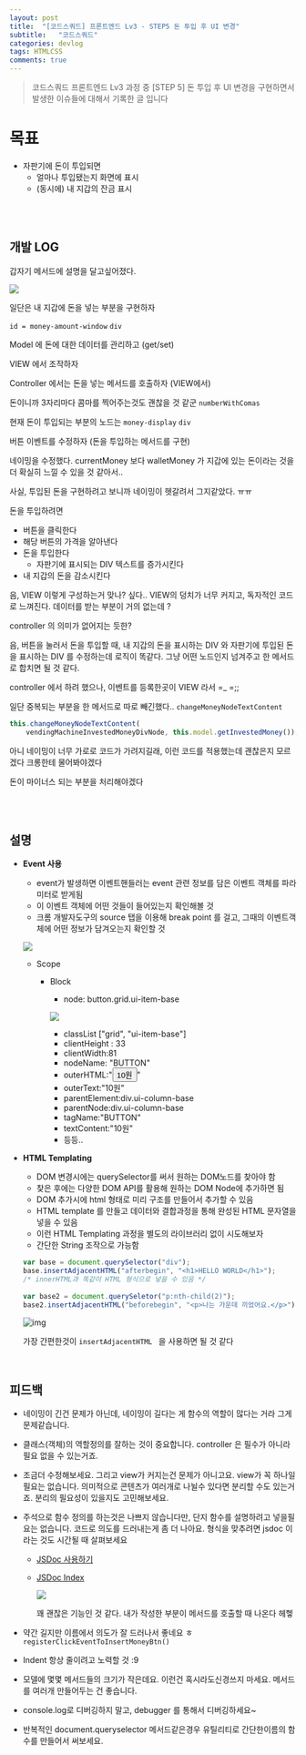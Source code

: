 ```yaml
---
layout: post
title:  "[코드스쿼드] 프론트엔드 Lv3 - STEP5 돈 투입 후 UI 변경"
subtitle:   "코드스쿼드"
categories: devlog
tags: HTMLCSS
comments: true
---
```


> 코드스쿼드 프론트엔드 Lv3 과정 중 [STEP 5] 돈 투입 후 UI 변경을 구현하면서 발생한 이슈들에 대해서 기록한 글 입니다

# 목표

- 자판기에 돈이 투입되면
  - 얼마나 투입됐는지 화면에 표시 
  - (동시에) 내 지갑의 잔금 표시

<br/>

<br/>

## 개발 LOG

갑자기 메서드에 설명을 달고싶어졌다.

![](https://i.imgur.com/UW8bTgB.png)

일단은 내 지갑에 돈을 넣는 부분을 구현하자

`id = money-amount-window` `div`

Model 에 돈에 대한 데이터를 관리하고 (get/set)

VIEW 에서 조작하자

Controller 에서는 돈을 넣는 메서드를 호출하자 (VIEW에서)

돈이니까 3자리마다 콤마를 찍어주는것도 괜찮을 것 같군 `numberWithComas`

현재 돈이 투입되는 부분의 노드는 `money-display` `div`

버튼 이벤트를 수정하자 (돈을 투입하는 메서드를 구현)

네이밍을 수정했다. currentMoney 보다 walletMoney 가 지갑에 있는 돈이라는 것을 더 확실히 느낄 수 있을 것 같아서..

사실, 투입된 돈을 구현하려고 보니까 네이밍이 헷갈려서 그지같았다. ㅠㅠ

돈을 투입하려면

- 버튼을 클릭한다
- 해당 버튼의 가격을 알아낸다
- 돈을 투입한다
  - 자판기에 표시되는 DIV 텍스트를 증가시킨다
- 내 지갑의 돈을 감소시킨다

음, VIEW 이렇게 구성하는거 맞나? 싶다.. VIEW의 덩치가 너무 커지고, 독자적인 코드로 느껴진다. 데이터를 받는 부분이 거의 없는데 ?

controller 의 의미가 없어지는 듯한?

음, 버튼을 눌러서 돈을 투입할 때, 내 지갑의 돈을 표시하는 DIV 와 자판기에 투입된 돈을 표시하는 DIV 를 수정하는데 로직이 똑같다. 그냥 어떤 노드인지 넘겨주고 한 메서드로 합치면 될 것 같다.

controller 에서 하려 했으나, 이벤트를 등록한곳이 VIEW 라서 =_ =;;

일단 중복되는 부분을 한 메서드로 따로 빼긴했다.. `changeMoneyNodeTextContent`

```javascript
this.changeMoneyNodeTextContent(
    vendingMachineInvestedMoneyDivNode, this.model.getInvestedMoney());
```

아니 네이밍이 너무 가로로 코드가 가려지길래, 이런 코드를 적용했는데 괜찮은지 모르겠다 크롱한테 물어봐야겠다

돈이 마이너스 되는 부분을 처리해야겠다

<br/>

<br/>

## 설명

- **Event 사용**

  - event가 발생하면 이벤트핸들러는 event 관련 정보를 담은 이벤트 객체를 파라미터로 받게됨
  - 이 이벤트 객체에 어떤 것들이 들어있는지 확인해볼 것
  - 크롬 개발자도구의 source 탭을 이용해 break point 를 걸고, 그때의 이벤트객체에 어떤 정보가 담겨오는지 확인할 것

  ![](https://i.imgur.com/FChBac2.png)

  - Scope

    - Block

      - node: button.grid.ui-item-base

      ![](https://i.imgur.com/n30x7TK.png)

      - classList ["grid", "ui-item-base"]
      - clientHeight : 33
      - clientWidth:81
      - nodeName: "BUTTON"
      - outerHTML:"<button class="grid ui-item-base">10원</button>"
      - outerText:"10원"
      - parentElement:div.ui-column-base
      - parentNode:div.ui-column-base
      - tagName:"BUTTON"
      - textContent:"10원"
      - 등등..

- **HTML Templating**

  - DOM 변경시에는 querySelector를 써서 원하는 DOM노드를 찾아야 함
  - 찾은 후에는 다양한 DOM API를 활용해 원하는 DOM Node에 추가하면 됨
  - DOM 추가시에 html 형태로 미리 구조를 만들어서 추가할 수 있음
  - HTML template 를 만들고 데이터와 결합과정을 통해 완성된 HTML 문자열을 넣을 수 있음
  - 이런 HTML Templating 과정을 별도의 라이브러리 없이 시도해보자
  - 간단한 String 조작으로 가능함

  ```javascript
  var base = document.querySelector("div");
  base.insertAdjacentHTML("afterbegin", "<h1>HELLO WORLD</h1>");
  /* innerHTML과 똑같이 HTML 형식으로 넣을 수 있음 */
    
  var base2 = document.querySeletor("p:nth-child(2)");
  base2.insertAdjacentHTML("beforebegin", "<p>나는 가운데 끼었어요.</p>");
  ```

  ![img](https://imgur.com/LTuRZ7U.png)

  가장 간편한것이 `insertAdjacentHTML ` 을 사용하면 될 것 같다

<br/>

## 피드백

- 네이밍이 긴건 문제가 아닌데, 네이밍이 길다는 게 함수의 역할이 많다는 거라 그게 문제같습니다.

- 클래스(객체)의 역할정의를 잘하는 것이 중요합니다. controller 은 필수가 아니라 필요 없을 수 있는거죠.

- 조금더 수정해보세요. 그리고 view가 커지는건 문제가 아니고요. view가 꼭 하나일필요는 없습니다. 의미적으로 콘텐츠가 여러개로 나뉠수 있다면 분리할 수도 있는거죠. 분리의 필요성이 있을지도 고민해보세요.

- 주석으로 함수 정의를 하는것은 나쁘지 않습니다만, 단지 함수를 설명하려고 넣을필요는 없습니다. 코드로 의도를 드러내는게 좀 더 나아요. 형식을 맞추려면 jsdoc 이라는 것도 시간될 때 살펴보세요

  - [JSDoc 사용하기](http://usejsdoc.org/about-getting-started.html)

  - [JSDoc Index](http://usejsdoc.org/index.html#block-tags)

    ![](https://i.imgur.com/7JLOBYQ.png)

    꽤 괜찮은 기능인 것 같다. 내가 작성한 부분이 메서드를 호출할 때 나온다 헤헿

- 약간 길지만 이름에서 의도가 잘 드러나서 좋네요 ㅎ `registerClickEventToInsertMoneyBtn()`

- Indent 항상 줄이려고 노력할 것 :9

- 모델에 몇몇 메서드들의 크기가 작은데요. 이런건 혹시라도신경쓰지 마세요. 메서드를 여러개 만들어두는 건 좋습니다.

- console.log로 디버깅하지 말고, debugger 를 통해서 디버깅하세요~

- 반복적인 document.queryselector 메서드같은경우 유틸리티로 간단한이름의 함수를 만들어서 써보세요.